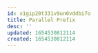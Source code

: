 ```yaml
---
id: x1gip20t331v9un0vddbi7o
title: Parallel Prefix
desc: ''
updated: 1654530812114
created: 1654530812114
---
```


